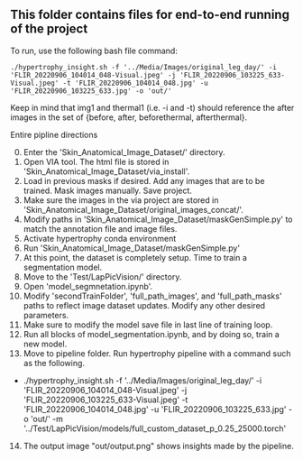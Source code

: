 ## This folder contains files for end-to-end running of the project

To run, use the following bash file command:

`
./hypertrophy_insight.sh -f '../Media/Images/original_leg_day/' -i 'FLIR_20220906_104014_048-Visual.jpeg' -j 'FLIR_20220906_103225_633-Visual.jpeg' -t 'FLIR_20220906_104014_048.jpg' -u 'FLIR_20220906_103225_633.jpg' -o 'out/'
`

Keep in mind that img1 and thermal1 (i.e. -i and -t) should reference the after images in the set of {before, after, beforethermal, afterthermal}.

Entire pipline directions

0. Enter the 'Skin_Anatomical_Image_Dataset/' directory.
1. Open VIA tool. The html file is stored in 'Skin_Anatomical_Image_Dataset/via_install'.
2. Load in previous masks if desired. Add any images that are to be trained. Mask images manually. Save project.
3. Make sure the images in the via project are stored in 'Skin_Anatomical_Image_Dataset/original_images_concat/'.
4. Modify paths in 'Skin_Anatomical_Image_Dataset/maskGenSimple.py' to match the annotation file and image files.
5. Activate hypertrophy conda environment
6. Run 'Skin_Anatomical_Image_Dataset/maskGenSimple.py'
7. At this point, the dataset is completely setup. Time to train a segmentation model.
8. Move to the 'Test/LapPicVision/' directory.
9. Open 'model_segmnetation.ipynb'.
10. Modify 'secondTrainFolder', 'full_path_images', and 'full_path_masks' paths to reflect image dataset updates. Modify any other desired parameters.
11. Make sure to modify the model save file in last line of training loop.
12. Run all blocks of model_segmentation.ipynb, and by doing so, train a new model.
13. Move to pipeline folder. Run hypertrophy pipeline with a command such as the following.
 - ./hypertrophy_insight.sh -f '../Media/Images/original_leg_day/' -i 'FLIR_20220906_104014_048-Visual.jpeg' -j 'FLIR_20220906_103225_633-Visual.jpeg' -t 'FLIR_20220906_104014_048.jpg' -u 'FLIR_20220906_103225_633.jpg' -o 'out/' -m '../Test/LapPicVision/models/full_custom_dataset_p_0.25_25000.torch'
14. The output image "out/output.png" shows insights made by the pipeline.